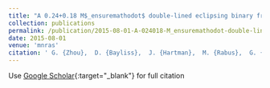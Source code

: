 ```yaml
---
title: "A 0.24+0.18 M$_ensuremathodot$ double-lined eclipsing binary from the HATSouth survey"
collection: publications
permalink: /publication/2015-08-01-A-024018-M_ensuremathodot-double-lined-eclipsing-binary-from-the-HATSouth-survey
date: 2015-08-01
venue: 'mnras'
citation: ' G. {Zhou},  D. {Bayliss},  J. {Hartman},  M. {Rabus},  G. {Bakos},  A. {Jord{\&apos;a}n},  R. {Brahm},  K. {Penev},  Z. {Csubry},  L. {Mancini},  N. {Espinoza},  M. {de Val-Borro},  W. {Bhatti},  S. {Ciceri},  T. {Henning},  B. {Schmidt},  S. {Murphy},  R. {Butler},  P. {Arriagada},  S. {Shectman},  J. {Crane},  I. {Thompson},  V. {Suc},  R. {Noyes}, &quot;A 0.24+0.18 M$_ensuremathodot$ double-lined eclipsing binary from the HATSouth survey.&quot; mnras, 2015.'
---
```

Use [Google Scholar](https://scholar.google.com/scholar?q=A+0.24+0.18+M$_ensuremathodot$+double+lined+eclipsing+binary+from+the+HATSouth+survey){:target="_blank"} for full citation